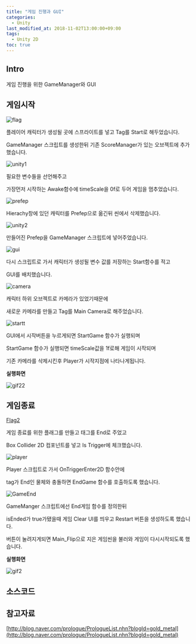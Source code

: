 ```yaml
---
title: "게임 진행과 GUI"
categories: 
  - Unity
last_modified_at: 2018-11-02T13:00:00+09:00
tags: 
  - Unity 2D
toc: true
---
```


## Intro

게임 진행을 위한 GameManager와 GUI




## 게임시작

![flag](https://github.com/lesslate/lesslate.github.io/blob/master/assets/img/Unity/StartEnd/flag.png?raw=true)

플레이어 캐릭터가 생성될 곳에 스프라이트를 넣고
Tag를 Start로 해두었습니다.

GameManager 스크립트를 생성한뒤 기존 ScoreManager가 있는 오브젝트에 추가했습니다.


![unity1](https://github.com/lesslate/lesslate.github.io/blob/master/assets/img/Unity/StartEnd/unity1.png?raw=true)


필요한 변수들을 선언해주고

가장먼저 시작하는 Awake함수에 timeScale을 0f로 두어 게임을 멈추었습니다.


![prefep](https://github.com/lesslate/lesslate.github.io/blob/master/assets/img/Unity/StartEnd/prefep.png?raw=true)


Hierachy창에 있던 캐릭터를 Prefep으로 옮긴뒤 씬에서 삭제했습니다.
 
 
![unity2](https://github.com/lesslate/lesslate.github.io/blob/master/assets/img/Unity/StartEnd/unity2.png?raw=true)

 
만들어진 Prefep을 GameManager 스크립트에 넣어주었습니다.


![gui](https://github.com/lesslate/lesslate.github.io/blob/master/assets/img/Unity/StartEnd/unity3.png?raw=true)

다시 스크립트로 가서 캐릭터가 생성될 변수 값를 저장하는 Start함수를 적고

GUI를 배치했습니다.


![camera](https://github.com/lesslate/lesslate.github.io/blob/master/assets/img/Unity/StartEnd/main.png?raw=true)


캐릭터 하위 오브젝트로 카메라가 있었기때문에

새로운 카메라를 만들고 Tag를 Main Camera로 해주었습니다.


![startt](https://github.com/lesslate/lesslate.github.io/blob/master/assets/img/Unity/StartEnd/unity3.png?raw=true)


GUI에서 시작버튼을 누르게되면 StartGame 함수가 실행되며

StartGame 함수가 실행되면 timeScale값을 1f로해 게임이 시작되며

기존 카메라를 삭제시킨후 Player가 시작지점에 나타나게됩니다.


**실행화면**

![gif22](https://github.com/lesslate/lesslate.github.io/blob/master/assets/img/Unity/StartEnd/start.gif?raw=true)



## 게임종료


[Flag2](https://github.com/lesslate/lesslate.github.io/blob/master/assets/img/Unity/StartEnd/flaggg.png?raw=true)

게임 종료를 위한 플래그를 만들고 태그를 End로 주었고

Box Collider 2D 컴포넌트를 넣고 Is Trigger에 체크했습니다.


![player](https://github.com/lesslate/lesslate.github.io/blob/master/assets/img/Unity/StartEnd/player.png?raw=true)


Player 스크립트로 가서 OnTriggerEnter2D 함수안에

tag가 End인 물체와 충돌하면 EndGame 함수를 호출하도록 했습니다.


![GameEnd](https://github.com/lesslate/lesslate.github.io/blob/master/assets/img/Unity/StartEnd/gameend.png?raw=true)


GameManger 스크립트에선 End게임 함수를 정의한뒤

isEnded가 true가됐을때 게임 Clear UI를 띄우고 Restart 버튼을 생성하도록 했습니다.

버튼이 눌려지게되면 Main_Flip으로 지은 게임씬을 불러와 게임이 다시시작되도록 했습니다.


**실행화면**

![gif2](https://github.com/lesslate/lesslate.github.io/blob/master/assets/img/Unity/StartEnd/end.gif?raw=true)




## 소스코드

<script src="https://gist.github.com/lesslate/7f256b1c5daedd7e09ef195a8509a5bc.js"></script>



## 참고자료

[http://blog.naver.com/prologue/PrologueList.nhn?blogId=gold_metal](http://blog.naver.com/prologue/PrologueList.nhn?blogId=gold_metal)